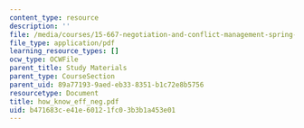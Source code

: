 ```yaml
---
content_type: resource
description: ''
file: /media/courses/15-667-negotiation-and-conflict-management-spring-2001/b471683ce41e60121fc03b3b1a453e01_how_know_eff_neg.pdf
file_type: application/pdf
learning_resource_types: []
ocw_type: OCWFile
parent_title: Study Materials
parent_type: CourseSection
parent_uid: 89a77193-9aed-eb33-8351-b1c72e8b5756
resourcetype: Document
title: how_know_eff_neg.pdf
uid: b471683c-e41e-6012-1fc0-3b3b1a453e01
---
```

